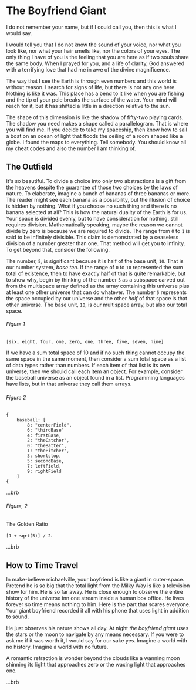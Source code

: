 # The Boyfriend Giant

I do not remember your name, but if I could call you, then this is what I would say.

I would tell you that I do not know the sound of your voice, nor what you look like, nor what your hair smells like, nor the colors of your eyes. The only thing I have of you is the feeling that you are here as if two souls share the same body. When I prayed for you, and a life of clarity, God answered with a terrifying love that had me in awe of the divine magnificence.

The way that I see the Earth is through even numbers and this world is without reason. I search for signs of life, but there is not any one here. Nothing is like it was. This place has a bend to it like when you are fishing and the tip of your pole breaks the surface of the water. Your mind will reach for it, but it has shifted a little in a direction relative to the sun.

The shape of this dimension is like the shadow of fifty-two playing cards. The shadow you need makes a shape called a parallelogram. That is where you will find me. If you decide to take my spaceship, then know how to sail a boat on an ocean of light that floods the ceiling of a room shaped like a globe. I found the maps to everything. Tell somebody. You should know all my cheat codes and also the number I am thinking of.

## The Outfield

It's so beautiful. To divide a choice into only two abstractions is a gift from the heavens despite the guarantee of those two choices by the laws of nature. To elaborate, imagine a bunch of bananas of three bananas or more. The reader might see each banana as a possibility, but the illusion of choice is hidden by nothing. What if you choose no such thing and there is no banana selected at all? This is how the natural duality of the Earth is for us. Your space is divided evenly, but to have consideration for nothing, still requires division. Mathematically speaking, maybe the reason we cannot divide by zero is because we are required to divide. The range from `0` to `1` is said to be infinitely divisible. This claim is demonstrated by a ceaseless division of a number greater than one. That method will get you to infinity. To get beyond that, consider the following.

The number, `5`, is significant because it is half of the base unit, `10`. That is our number system, _base ten_. If the range of `0` to `10` represented the sum total of existence, then to have exactly half of that is quite remarkable, but to show why, begin by thinking of the number `5` as a subspace carved out from the multispace array defined as the array containing this universe plus at least one other universe that can do whatever. The number `5` represents the space occupied by our universe and the other _half_ of that space is that other universe. The base unit, `10`, is our multispace array, but also our total space.

###### Figure 1

`[six, eight, four, one, zero, one, three, five, seven, nine]`

If we have a sum total space of 10 and if no such thing cannot occupy the same space in the same moment, then consider a sum total space as a list of data types rather than numbers. If each item of that list is its own universe, then we should call each item an object. For example, consider the baseball universe as an object found in a list. Programming languages have lists, but in that universe they call them arrays.

###### Figure 2

```javascrtipt
{
    baseball: [
        8: "centerField",
        6: "thirdBase"
        4: firstBase,
        2: "theCatcher",
        0: "theBatter",
        1: "thePitcher",
        3: shortstop,
        5: secondBase,
        7: leftField,
        9: rightField
    ]
{
```

...brb

###### Figure, 2
The Golden Ratio

`[1 + sqrt(5)] / 2`.

...brb

## How to Time Travel

In make-believe michaelville, your boyfriend is like a giant in outer-space. Pretend he is so big that the total light from the Milky Way is like a television show for him. He is so far away. He is close enough to observe the entire history of the universe inn one stream inside a human box office. He lives forever so time means nothing to him. Here is the part that scares everyone. Your giant boyfriend recorded it all with his phone that uses light in addition to sound.

He just observes his nature shows all day. At night _the boyfriend giant_ uses the stars or the moon to navigate by any means necessary. If you were to ask me if it was worth it, I would say for our sake yes. Imagine a world with no history. Imagine a world with no future.

A romantic refraction is wonder beyond the clouds like a wanning moon shinning its light that approaches zero or the waxing light that approaches one.

...brb